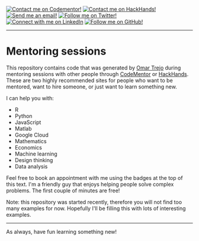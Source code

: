 [![Contact me on Codementor!](https://cdn.codementor.io/badges/i_am_a_codementor_dark.svg)](http://links.datata.mx/omar-trejo-codementor) 
[![Contact me on HackHands!](https://s31.postimg.org/blm5vo1ob/hackhands.png)](http://links.datata.mx/omar-trejo-hackhands)
[![Send me an email!](https://s31.postimg.org/hqyfsb9ob/email.png)](mailto:otrenav@gmail.com)
[![Follow me on Twitter!](https://s31.postimg.org/ghtgyp157/twitter.png)](http://links.datata.mx/omar-trejo-twitter)
[![Connect with me on LinkedIn](https://s32.postimg.org/nwk9of3qd/linkedin.png)](http://links.datata.mx/omar-trejo-linkedin)
[![Follow me on GitHub!](https://s31.postimg.org/pmn681ezv/github.png)](http://links.datata.mx/omar-trejo-github)

---

# Mentoring sessions

This repository contains code that was generated by [Omar Trejo](http://links.datata.mx/omar-trejo-linkedin) during mentoring sessions with other people through [CodeMentor](http://codementor.io/) or [HackHands](https://hackhands.com/). These are two highly recommended sites for people who want to be mentored, want to hire someone, or just want to learn something new.

I can help you with:

- R
- Python
- JavaScript
- Matlab
- Google Cloud
- Mathematics
- Economics
- Machine learning
- Design thinking
- Data analysis

Feel free to book an appointment with me using the badges at the top of this text. I'm a friendly guy that enjoys helping people solve complex problems. The first couple of minutes are free!

Note: this repository was started recently, therefore you will not find too many examples for now. Hopefully I'll be filling this with lots of interesting examples.

---

As always, have fun learning something new!
